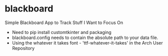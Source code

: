 # blackboard
Simple Blackboard App to Track Stuff I Want to Focus On

- Need to pip install customtkinter and packaging
- blackboard.config needs to contain the absolute path to your data file.
- Using the whatever it takes font - 'ttf-whatever-it-takes' in the Arch User Repository
